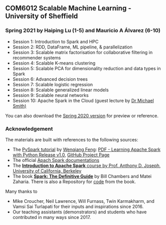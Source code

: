 ## COM6012 Scalable Machine Learning - University of Sheffield
### Spring 2021 by Haiping Lu (1-5) and Mauricio A Álvarez (6-10)
* Session 1: Introduction to Spark and HPC
* Session 2: RDD, DataFrame, ML pipeline, & parallelization
* Session 3: Scalable matrix factorisation for collaborative filtering in recommender systems
* Session 4: Scalable K-means clustering
* Session 5: Scalable PCA for dimensionality reduction and data types in Spark
* Session 6: Advanced decision trees
* Session 7: Scalable logistic regression
* Session 8: Scalable generalized linear models
* Session 9: Scalable neural networks
* Session 10: Apache Spark in the Cloud (guest lecture by [Dr Michael Smith)](http://www.michaeltsmith.org.uk/?page_id=11)

You can also download the [Spring 2020 version](https://github.com/haipinglu/ScalableML/archive/v2020.zip) for preview or reference.

### Acknowledgement
The materials are built with references to the following sources:
* The [PySpark tutorial](https://runawayhorse001.github.io/LearningApacheSpark/) by [Wenqiang Feng](http://web.utk.edu/~wfeng1/): [PDF - Learning Apache Spark with Python Release v1.0](https://runawayhorse001.github.io/LearningApacheSpark/pyspark.pdf), [GitHub Project Page](https://github.com/runawayhorse001/LearningApacheSpark)
* The official [Apach Spark documentations](https://spark.apache.org/)
* The [**Introduction to Apache Spark** course by Prof. Anthony D. Joseph, University of California, Berkeley](https://www.edx.org/course/introduction-apache-spark-uc-berkeleyx-cs105x)
* The book [**Spark: The Definitive Guide**](https://books.google.co.uk/books/about/Spark.html?id=urjpAQAACAAJ&redir_esc=y) by Bill Chambers and Matei Zaharia. There is also a Repository for [code](https://github.com/databricks/Spark-The-Definitive-Guide) from the book.

Many thanks to 
* Mike Croucher, Neil Lawrence, Will Furnass, Twin Karmakharm, and Vamsi Sai Turlapati for their inputs and inspirations since 2016.
* Our teaching assistants (demonstrators) and students who have contributed in many ways since 2017.
